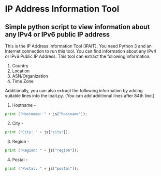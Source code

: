# IP Address Information Tool

Simple python script to view information about any IPv4 or IPv6 public IP address
-
This is the IP Address Information Tool (IPAIT). You need Python 3 and an Internet connection to run this tool. You can find information about any IPv4 or IPv6 Public IP Address. This tool can extract the following information.

01. Country
02. Location
03. ASN/Organization
04. Time Zone

Additionally, you can also extract the following information by adding suitable lines into the ipait.py. (You can add additional lines after 84th line.)

01. Hostname -
```python
print ("Hostname: " + js["hostname"]);
```
02. City -
```python
print ("City: " + js["city"]);
```
03. Region -
```python
print ("Region: " + js["region"]);
```
04. Postal -
```python
print ("Postal: " + js["postal"]);
```
